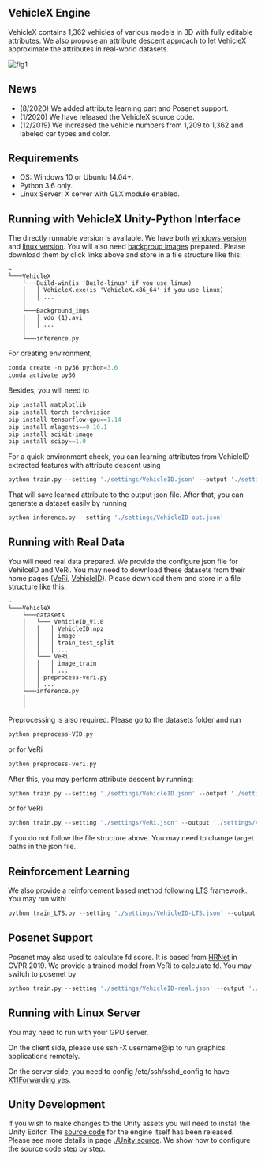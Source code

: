 ## VehicleX Engine

VehicleX contains 1,362 vehicles of various models in 3D with fully editable attributes. We also propose an attribute descent approach to let VehicleX approximate the attributes in real-world datasets.  

![fig1](https://github.com/yorkeyao/VehicleX/blob/master/VehicleX%20Interface/Images/Platform.jpg)  

## News

* (8/2020) We added attribute learning part and Posenet support. 
* (1/2020) We have released the VehicleX source code.  
* (12/2019) We increased the vehicle numbers from 1,209 to 1,362 and labeled car types and color.  

## Requirements

* OS: Windows 10 or Ubuntu 14.04+. 
* Python 3.6 only.
* Linux Server: X server with GLX module enabled.

## Running with VehicleX Unity-Python Interface

The directly runnable version is available. We have both [windows version](https://drive.google.com/file/d/1cLKFhXc9HhKmsh05XrWSGKDs-GZ73_Hf/view?usp=sharing) and [linux version](https://drive.google.com/file/d/1s7sZY17HCaPCENZI6SbxuNcBMWHgOkOU/view?usp=sharing). You will also need [backgroud images](https://drive.google.com/file/d/1dx03ijDzJkbVp0XnZbvKLTYZSYMDJHsf/view?usp=sharing) prepared. Please download them by click links above and store in a file structure like this: 

```
~
└───VehicleX
    └───Build-win(is 'Build-linus' if you use linux)
    │   │ VehicleX.exe(is 'VehicleX.x86_64' if you use linux)
    │   │ ...
    │
    └───Background_imgs
    │   │ vdo (1).avi
    │   │ ...
    │
    └───inference.py
```

For creating environment,

```python
conda create -n py36 python=3.6
conda activate py36
```

Besides, you will need to 

```python
pip install matplotlib
pip install torch torchvision
pip install tensorflow-gpu==1.14
pip install mlagents==0.10.1
pip install scikit-image
pip install scipy==1.0
```
For a quick environment check, you can learning attributes from VehicleID extracted features with attribute descent using

```python
python train.py --setting './settings/VehicleID.json' --output './settings/VehicleID-out.json'
```

That will save learned attribute to the output json file. After that, you can generate a dataset easily by running

```python
python inference.py --setting './settings/VehicleID-out.json'
```

## Running with Real Data

You will need real data prepared. We provide the configure json file for VehilceID and VeRi. You may need to download these datasets from their home pages ([VeRi](https://github.com/JDAI-CV/VeRidataset), [VehicleID](https://www.pkuml.org/resources/pku-vehicleid.html)). Please download them and store in a file structure like this:  

```
~
└───VehicleX
    └───datasets
    │   └─── VehicleID_V1.0
    │   │   │ VehicleID.npz
    │   │   │ image
    │   │   │ train_test_split
    │   │   │ ...
    |   └─── VeRi
    │   │   │ image_train
    │   │   │ ...
    │   │ preprocess-veri.py
    │   │ ...
    └───inference.py
    │   
    │ 
```

Preprocessing is also required. Please go to the datasets folder and run 

```python
python preprocess-VID.py
```
or for VeRi
```python
python preprocess-veri.py
```
After this, you may perform attribute descent by running:

```python
python train.py --setting './settings/VehicleID.json' --output './settings/VehicleID-out.json'
```
or for VeRi
```python
python train.py --setting './settings/VeRi.json' --output './settings/VeRi-out.json'
```

if you do not follow the file structure above. You may need to change target paths in the json file. 

## Reinforcement Learning 

We also provide a reinforcement based method following [LTS](https://arxiv.org/abs/1810.02513v2) framework. You may run with:  

```python
python train_LTS.py --setting './settings/VehicleID-LTS.json' --output './settings/VehicleID-out.json'
```

## Posenet Support

Posenet may also used to calculate fd score. It is based from [HRNet](https://github.com/NVlabs/PAMTRI/tree/master/PoseEstNet) in CVPR 2019. We provide a trained model from VeRi to calculate fd. You may switch to posenet by

```python
python train.py --setting './settings/VehicleID-real.json' --output './settings/VehicleID-out.json' --FD_model 'posenet'
```

## Running with Linux Server

You may need to run with your GPU server. 

On the client side, please use ssh -X username@ip to run graphics applications remotely.  

On the server side, you need to config /etc/ssh/sshd_config to have [X11Forwarding yes](https://unix.stackexchange.com/questions/12755/how-to-forward-x-over-ssh-to-run-graphics-applications-remotely). 

## Unity Development

If you wish to make changes to the Unity assets you will need to install the Unity Editor. The [source code](https://drive.google.com/file/d/17Jn5iov3e1rkWgOhID5c2RCnGWTxiuWA/view?usp=sharing) for the engine itself has been released. Please see more details in page [./Unity source](https://github.com/yorkeyao/VehicleX/tree/master/Unity%20Source). We show how to configure the source code step by step. 




